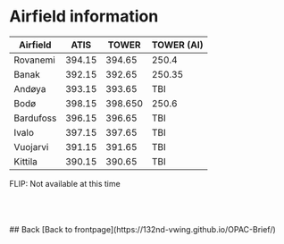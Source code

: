 # Airfield information



Airfield    | ATIS  | TOWER | TOWER (AI) |
----        | ----  | ----  | --------   |
Rovanemi   | 394.15 | 394.65 | 250.4     |
Banak      | 392.15 | 392.65 | 250.35    |
Andøya     | 393.15 | 393.65 | TBI       |
Bodø       | 398.15 | 398.650| 250.6    |
Bardufoss  | 396.15 | 396.65 | TBI      |
Ivalo      | 397.15 | 397.65 | TBI      |
Vuojarvi   | 391.15 | 391.65 | TBI      |
Kittila    | 390.15 | 390.65 | TBI      |


FLIP: Not available at this time
<br>
		



<br>
<br>
<br>
## Back
[Back to frontpage](https://132nd-vwing.github.io/OPAC-Brief/)